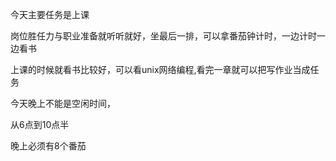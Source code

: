 今天主要任务是上课

岗位胜任力与职业准备就听听就好，坐最后一排，可以拿番茄钟计时，一边计时一边看书

上课的时候就看书比较好，可以看unix网络编程,看完一章就可以把写作业当成任务

今天晚上不能是空闲时间，



从6点到10点半

晚上必须有8个番茄



